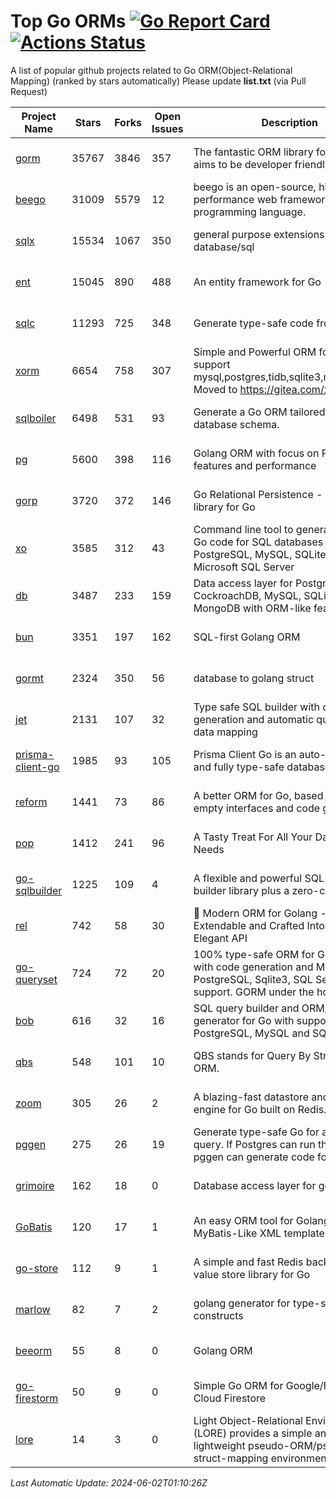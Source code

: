 # Top Go ORMs [![Go Report Card](https://goreportcard.com/badge/github.com/d-tsuji/awesome-go-orms)](https://goreportcard.com/report/github.com/d-tsuji/awesome-go-orms) [![Actions Status](https://github.com/d-tsuji/awesome-go-orms/workflows/CI/badge.svg)](https://github.com/d-tsuji/awesome-go-orms/actions)
A list of popular github projects related to Go ORM(Object-Relational Mapping) (ranked by stars automatically)
Please update **list.txt** (via Pull Request)

| Project Name | Stars | Forks | Open Issues | Description | Last Update |
| ------------ | ----- | ----- | ----------- | ----------- | ----------- |
| [gorm](https://github.com/go-gorm/gorm) | 35767 | 3846 | 357 | The fantastic ORM library for Golang, aims to be developer friendly | 2024-06-01 15:04:14 |
| [beego](https://github.com/beego/beego) | 31009 | 5579 | 12 | beego is an open-source, high-performance web framework for the Go programming language. | 2024-06-01 15:15:03 |
| [sqlx](https://github.com/jmoiron/sqlx) | 15534 | 1067 | 350 | general purpose extensions to golang's database/sql | 2024-06-01 22:25:20 |
| [ent](https://github.com/ent/ent) | 15045 | 890 | 488 | An entity framework for Go | 2024-06-01 18:34:22 |
| [sqlc](https://github.com/sqlc-dev/sqlc) | 11293 | 725 | 348 | Generate type-safe code from SQL | 2024-06-01 19:27:27 |
| [xorm](https://github.com/go-xorm/xorm) | 6654 | 758 | 307 | Simple and Powerful ORM for Go, support mysql,postgres,tidb,sqlite3,mssql,oracle, Moved to https://gitea.com/xorm/xorm | 2024-05-23 13:00:57 |
| [sqlboiler](https://github.com/volatiletech/sqlboiler) | 6498 | 531 | 93 | Generate a Go ORM tailored to your database schema. | 2024-06-01 13:41:23 |
| [pg](https://github.com/go-pg/pg) | 5600 | 398 | 116 | Golang ORM with focus on PostgreSQL features and performance | 2024-06-01 08:34:36 |
| [gorp](https://github.com/go-gorp/gorp) | 3720 | 372 | 146 | Go Relational Persistence - an ORM-ish library for Go | 2024-06-01 21:50:24 |
| [xo](https://github.com/xo/xo) | 3585 | 312 | 43 | Command line tool to generate idiomatic Go code for SQL databases supporting PostgreSQL, MySQL, SQLite, Oracle, and Microsoft SQL Server | 2024-05-30 01:42:27 |
| [db](https://github.com/upper/db) | 3487 | 233 | 159 | Data access layer for PostgreSQL, CockroachDB, MySQL, SQLite and MongoDB with ORM-like features. | 2024-05-29 05:20:16 |
| [bun](https://github.com/uptrace/bun) | 3351 | 197 | 162 | SQL-first Golang ORM | 2024-06-01 23:44:41 |
| [gormt](https://github.com/xxjwxc/gormt) | 2324 | 350 | 56 | database to golang struct | 2024-05-31 03:22:28 |
| [jet](https://github.com/go-jet/jet) | 2131 | 107 | 32 | Type safe SQL builder with code generation and automatic query result data mapping | 2024-06-01 22:00:32 |
| [prisma-client-go](https://github.com/steebchen/prisma-client-go) | 1985 | 93 | 105 | Prisma Client Go is an auto-generated and fully type-safe database client | 2024-05-31 16:27:33 |
| [reform](https://github.com/go-reform/reform) | 1441 | 73 | 86 | A better ORM for Go, based on non-empty interfaces and code generation. | 2024-05-23 13:04:11 |
| [pop](https://github.com/gobuffalo/pop) | 1412 | 241 | 96 | A Tasty Treat For All Your Database Needs | 2024-05-31 11:54:03 |
| [go-sqlbuilder](https://github.com/huandu/go-sqlbuilder) | 1225 | 109 | 4 | A flexible and powerful SQL string builder library plus a zero-config ORM. | 2024-06-01 10:11:34 |
| [rel](https://github.com/go-rel/rel) | 742 | 58 | 30 | :gem: Modern ORM for Golang - Testable, Extendable and Crafted Into a Clean and Elegant API | 2024-06-01 16:43:37 |
| [go-queryset](https://github.com/jirfag/go-queryset) | 724 | 72 | 20 | 100% type-safe ORM for Go (Golang) with code generation and MySQL, PostgreSQL, Sqlite3, SQL Server support. GORM under the hood. | 2024-05-29 05:52:24 |
| [bob](https://github.com/stephenafamo/bob) | 616 | 32 | 16 | SQL query builder and ORM/Factory generator for Go with support for PostgreSQL, MySQL and SQLite | 2024-06-01 22:00:34 |
| [qbs](https://github.com/coocood/qbs) | 548 | 101 | 10 | QBS stands for Query By Struct. A Go ORM. | 2024-05-23 13:06:26 |
| [zoom](https://github.com/albrow/zoom) | 305 | 26 | 2 | A blazing-fast datastore and querying engine for Go built on Redis. | 2024-02-21 06:22:12 |
| [pggen](https://github.com/jschaf/pggen) | 275 | 26 | 19 | Generate type-safe Go for any Postgres query. If Postgres can run the query, pggen can generate code for it. | 2024-05-23 14:57:25 |
| [grimoire](https://github.com/Fs02/grimoire) | 162 | 18 | 0 | Database access layer for golang | 2024-05-30 11:14:37 |
| [GoBatis](https://github.com/mei-rune/GoBatis) | 120 | 17 | 1 | An easy ORM tool for Golang, support MyBatis-Like XML template SQL | 2024-06-01 10:55:17 |
| [go-store](https://github.com/gosuri/go-store) | 112 | 9 | 1 | A simple and fast Redis backed key-value store library for Go | 2023-09-25 03:42:25 |
| [marlow](https://github.com/dadleyy/marlow) | 82 | 7 | 2 | golang generator for type-safe sql api constructs | 2024-01-25 13:28:04 |
| [beeorm](https://github.com/latolukasz/beeorm) | 55 | 8 | 0 | Golang ORM | 2024-01-09 19:00:44 |
| [go-firestorm](https://github.com/jschoedt/go-firestorm) | 50 | 9 | 0 | Simple Go ORM for Google/Firebase Cloud Firestore | 2024-05-24 08:10:04 |
| [lore](https://github.com/abrahambotros/lore) | 14 | 3 | 0 | Light Object-Relational Environment (LORE) provides a simple and lightweight pseudo-ORM/pseudo-struct-mapping environment for Go | 2023-09-25 08:03:17 |

*Last Automatic Update: 2024-06-02T01:10:26Z*